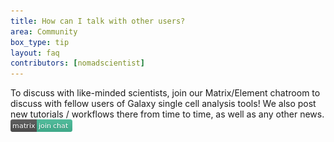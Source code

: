 ```yaml
---
title: How can I talk with other users?
area: Community
box_type: tip
layout: faq
contributors: [nomadscientist]
---
```


To discuss with like-minded scientists, join our Matrix/Element chatroom to discuss with fellow users of Galaxy single cell analysis tools! We also post new tutorials / workflows there from time to time, as well as any other news.
[![Matrix](topics/single-cell/images/matrix-badge.jpeg)](https://matrix.to/#/#Galaxy-Training-Network_galaxy-single-cell:gitter.im)
